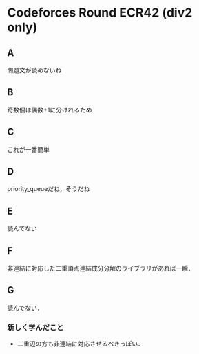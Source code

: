# Codeforces Round ECR42 (div2 only)
## A
問題文が読めないね

## B
奇数個は偶数+1に分けれるため

## C
これが一番簡単

## D
priority_queueだね，そうだね

## E
読んでない

## F
非連結に対応した二重頂点連結成分分解のライブラリがあれば一瞬．

## G
読んでない．

### 新しく学んだこと
* 二重辺の方も非連結に対応させるべきっぽい．

